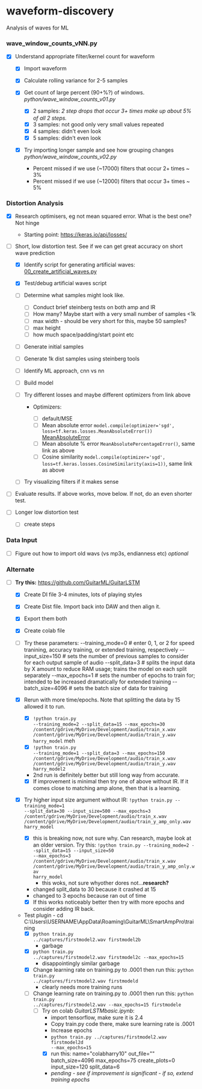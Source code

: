 # waveform-discovery

Analysis of waves for ML

### wave_window_counts_vNN.py

-   [x] Understand appropriate filter/kernel count for waveform

    -   [x] Import waveform

    -   [x] Calculate rolling variance for 2-5 samples

    -   [x] Get count of large percent (90+%?) of windows. *python/wave_window_counts_v01.py*

        -   [x] 2 samples: *2 step drops that occur 3+ times make up about 5% of all 2 steps.*
        -   [x] 3 samples: not good only very small values repeated
        -   [x] 4 samples: didn't even look
        -   [x] 5 samples: didn't even look

    -   [x] Try importing longer sample and see how grouping changes *python/wave_window_counts_v02.py*

        -   Percent missed if we use (\~17000) filters that occur 2+ times \~ 3%
        -   Percent missed if we use (\~12000) filters that occur 3+ times \~ 5%

### Distortion Analysis

-   [x] Research optimisers, eg not mean squared error. What is the best one? Not hinge

    -   Starting point: <https://keras.io/api/losses/>

-   [ ] Short, low distortion test. See if we can get great accuracy on short wave prediction

    -   [x] Identify script for generating artificial waves: [00_create_artificial_waves.py](https://github.com/harryahlas/flayer/blob/master/00_create_artificial_waves.py)

    -   [x] Test/debug artificial waves script

    -   [ ] Determine what samples might look like.

        -   [ ] Conduct brief steinberg tests on both amp and IR
        -   [ ] How many? Maybe start with a very small number of samples \<1k
        -   [ ] max width - should be very short for this, maybe 50 samples?
        -   [ ] max height
        -   [ ] how much space/padding/start point etc

    -   [ ] Generate initial samples

    -   [ ] Generate 1k dist samples using steinberg tools

    -   [ ] Identify ML approach, cnn vs nn

    -   [ ] Build model

    -   [ ] Try different losses and maybe different optimizers from link above

        -   Optimizers:

            -   [ ] default/MSE
            -   [ ] Mean absolute error <code>model.compile(optimizer='sgd', loss=tf.keras.losses.MeanAbsoluteError())</code> [MeanAbsoluteError](https://keras.io/api/losses/regression_losses/#meanabsoluteerror-class)
            -   [ ] Mean absolute % error <code>MeanAbsolutePercentageError()</code>, same link as above
            -   [ ] Cosine similarity <code>model.compile(optimizer='sgd', loss=tf.keras.losses.CosineSimilarity(axis=1))</code>, same link as above

    -   [ ] Try visualizing filters if it makes sense

-   [ ] Evaluate results. If above works, move below. If not, do an even shorter test.

-   [ ] Longer low distortion test

    -   [ ] create steps

### Data Input

-   [ ] Figure out how to import old wavs (vs mp3s, endianness etc) *optional*

### Alternate

-   [ ] **Try this:** <https://github.com/GuitarML/GuitarLSTM>

    -   [x] Create DI file 3-4 minutes, lots of playing styles

    -   [x] Create Dist file. Import back into DAW and then align it.

    -   [x] Export them both

    -   [x] Create colab file

    -   [ ] Try these parameters: --training_mode=0 \# enter 0, 1, or 2 for speed tranining, accuracy training, or extended training, respectively --input_size=150 \# sets the number of previous samples to consider for each output sample of audio --split_data=3 \# splits the input data by X amount to reduce RAM usage; trains the model on each split separately --max_epochs=1 \# sets the number of epochs to train for; intended to be increased dramatically for extended training --batch_size=4096 \# sets the batch size of data for training

    -   [x] Rerun with more time/epochs. Note that splitting the data by 15 allowed it to run.

        -   [x] <code>!python train.py --training_mode=2 --split_data=15 --max_epochs=30 /content/gdrive/MyDrive/Development/audio/train_x.wav /content/gdrive/MyDrive/Development/audio/train_y.wav harry_model</code> meh
        -   [x] <code>!python train.py --training_mode=1 --split_data=3 --max_epochs=150 /content/gdrive/MyDrive/Development/audio/train_x.wav /content/gdrive/MyDrive/Development/audio/train_y.wav harry_model2</code>
        -   2nd run is definitely better but still long way from accurate.
        -   [x] If improvement is minimal then try one of above without IR. If it comes close to matching amp alone, then that is a learning.

    -   [x] Try higher input size argument without IR: <code>!python train.py --training_mode=1 --split_data=30 --input_size=500 --max_epochs=3 /content/gdrive/MyDrive/Development/audio/train_x.wav /content/gdrive/MyDrive/Development/audio/train_y\_amp_only.wav harry_model</code>
        - [x] this is breaking now, not sure why. Can research, maybe look at an older version. Try this: <code>!python train.py --training_mode=2 --split_data=15 --input_size=50 --max_epochs=3 /content/gdrive/MyDrive/Development/audio/train_x.wav /content/gdrive/MyDrive/Development/audio/train_y_amp_only.wav harry_model</code> 
            - this woks, not sure whyother dores not...**research?**
        -   changed split_data to 30 because it crashed at 15
        -   changed to 3 epochs because ran out of time
        -   [x] If this works noticeably better then try with more epochs and consider adding IR back.
    -   Test plugin - cd C:\Users\USERNAME\AppData\Roaming\GuitarML\SmartAmpPro\training
        -   [x] <code>python train.py ../captures/firstmodel2.wav firstmodel2b</code>
            - garbage
        -   [x] <code>python train.py ../captures/firstmodel2.wav firstmodel2c --max_epochs=15</code>
            - disappointingly similar garbage   
        -   [x] Change learning rate on training.py to .0001 then run this: <code>python train.py ../captures/firstmodel2.wav firstmodeld</code>
            - clearly needs more training runs      
        -   [ ] Change learning rate on training.py to .0001 then run this: <code>python train.py ../captures/firstmodel2.wav --max_epochs=15 firstmodele</code>
            -   [ ] Try on colab *GuitarLSTMbasic.ipynb*:
                - import tensorflow, make sure it is 2.4
                - Copy train.py code there, make sure learning rate is .0001
                - Increase epochs
                -   <code>python train.py ../captures/firstmodel2.wav firstmodel2d --max_epochs=15</code>
                -   [x] run this: name="colabharry10"
out_file=""
batch_size=4096
max_epochs=75
create_plots=0
input_size=120
split_data=6
                - *pending - see if improvement is significant - if so, extend training epochs*   

